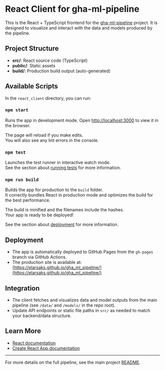# React Client for gha-ml-pipeline

This is the React + TypeScript frontend for the [gha-ml-pipeline](../..) project. It is designed to visualize and interact with the data and models produced by the pipeline.

## Project Structure
- **src/**: React source code (TypeScript)
- **public/**: Static assets
- **build/**: Production build output (auto-generated)

## Available Scripts

In the `react_client` directory, you can run:

### `npm start`
Runs the app in development mode.
Open [http://localhost:3000](http://localhost:3000) to view it in the browser.

The page will reload if you make edits.\
You will also see any lint errors in the console.

### `npm test`
Launches the test runner in interactive watch mode.\
See the section about [running tests](https://facebook.github.io/create-react-app/docs/running-tests) for more information.

### `npm run build`
Builds the app for production to the `build` folder.\
It correctly bundles React in production mode and optimizes the build for the best performance.

The build is minified and the filenames include the hashes.\
Your app is ready to be deployed!

See the section about [deployment](https://facebook.github.io/create-react-app/docs/deployment) for more information.

## Deployment
- The app is automatically deployed to GitHub Pages from the `gh-pages` branch via GitHub Actions.
- The production site is available at: [https://elarsaks.github.io/gha_ml_pipeline/](https://elarsaks.github.io/gha_ml_pipeline/)

## Integration
- The client fetches and visualizes data and model outputs from the main pipeline (see `/data/` and `/models/` in the repo root).
- Update API endpoints or static file paths in `src/` as needed to match your backend/data structure.

## Learn More
- [React documentation](https://reactjs.org/)
- [Create React App documentation](https://facebook.github.io/create-react-app/docs/getting-started)

---

For more details on the full pipeline, see the main project [README](../../README.md).
